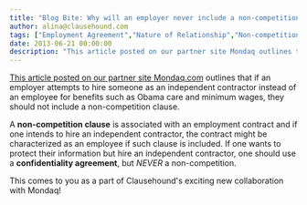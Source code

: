 ```yaml
---
title: "Blog Bite: Why will an employer never include a non-competition in an independent contractor contract?"
author: alina@clausehound.com
tags: ["Employment Agreement","Nature of Relationship","Non-competition","Mondaq","Learn","USA"]
date: 2013-06-21 00:00:00
description: "This article posted on our partner site Mondaq outlines that if an employer attempts to hire someone as an independent contractor instead of an employee for benefits such as Obama care and minimum wages, they should not include a non-competition clause."
---
```


[This article posted on our partner site Mondaq.com](http://www.mondaq.com/unitedstates/x/246534/employee+rights+labour+relations/No+No+No+Your+Independent+Contractor+Cannot+Sign+A+Noncompete+Never+Ever) outlines that if an employer attempts to hire someone as an independent contractor instead of an employee for benefits such as Obama care and minimum wages, they should not include a non-competition clause. 

A **non-competition clause** is associated with an employment contract and if one intends to hire an independent contractor, the contract might be characterized as an employee if such clause is included. If one wants to protect their information but hire an independent contractor, one should use a **confidentiality agreement**, but *NEVER* a non-competition.

This comes to you as a part of Clausehound's exciting new collaboration with Mondaq!

